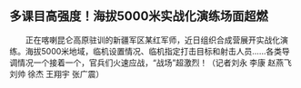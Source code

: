 ## 多课目高强度！海拔5000米实战化演练场面超燃
　　正在喀喇昆仑高原驻训的新疆军区某红军师，近日组织合成营展开实战化演练。海拔5000米地域，临机设置情况、临机指定打击目标和射击人员……各类导调情况一个接着一个，官兵们火速应战，“战场”超激烈！（记者刘永 李康 赵燕飞 刘帅 徐杰 王翔宇 张广震）  

